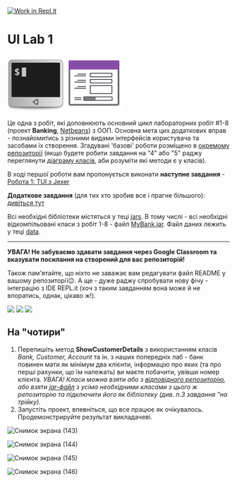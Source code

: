 [![Work in Repl.it](https://classroom.github.com/assets/work-in-replit-14baed9a392b3a25080506f3b7b6d57f295ec2978f6f33ec97e36a161684cbe9.svg)](https://classroom.github.com/online_ide?assignment_repo_id=2795926&assignment_repo_type=AssignmentRepo)
# UI Lab 1
![](terminal-icon.png)
![](gui-icon.png)

Це одна з робіт, які доповнюють основний цикл лабораторних робіт #1-8 (проект **Banking**, [Netbeans](https://netbeans.org/)) з ООП.  Основна мета цих додаткових вправ - познайомитись з різними видами інтерфейсів користувача та засобами їх створення. Згадувані 'базові' роботи розміщено в [окремому репозиторії](https://github.com/liketaurus/OOP-JAVA) (якщо будете робити завдання на "4" або "5" раджу переглянути [діаграму класів](https://github.com/liketaurus/OOP-JAVA/blob/master/MyBank.png), аби розуміти які методи є у класів).

В ході першої роботи вам пропонується виконати **наступне завдання** - [Робота 1: TUI з Jexer](https://github.com/ppc-ntu-khpi/TUI-Lab1-Starter/blob/master/Lab%201%20-TUI/Lab%201.md)
  
**Додаткове завдання** (для тих хто зробив все і прагне більшого): [дивіться тут](https://github.com/ppc-ntu-khpi/TUI-Lab1-Starter/blob/master/Lab%201%20-TUI/Lab%201%20-%20add.md)

Всі необхідні бібліотеки містяться у теці [jars](https://github.com/ppc-ntu-khpi/TUI-Lab1-Starter/tree/master/jars). В тому числі - всі необхідні відкомпільовані класи з робіт 1-8 - файл [MyBank.jar](https://github.com/ppc-ntu-khpi/TUI-Lab1-Starter/blob/master/jars/MyBank.jar). Файл даних лежить у теці [data](https://github.com/ppc-ntu-khpi/TUI-Lab1-Starter/tree/master/data).

---
**УВАГА! Не забуваємо здавати завдання через Google Classroom та вказувати посилання на створений для вас репозиторій!**

Також пам'ятайте, що ніхто не заважає вам редагувати файл README у вашому репозиторії😉.
А ще - дуже раджу спробувати нову фічу - інтеграцію з IDE REPL.it (хоч з таким завданням вона може й не впоратись, однак, цікаво ж!).

![](https://img.shields.io/badge/Made%20with-JAVA-red.svg)
![](https://img.shields.io/badge/Made%20with-%20Netbeans-brightgreen.svg)
![](https://img.shields.io/badge/Made%20at-PPC%20NTU%20%22KhPI%22-blue.svg) 


## На "чотири"
1. Перепишіть метод **ShowCustomerDetails** з використанням класів *Bank, Customer, Account* та ін. з наших попередніх лаб - банк повинен мати як мінімум два клієнти, інформацію про яких (та про перші рахунки, що їм належать) ви маєте побачити, увівши номер клієнта. *УВАГА! Класи можна взяти або з [відповідного репозиторію](https://github.com/liketaurus/OOP-JAVA), або взяти [jar-файл](https://github.com/liketaurus/TUI-Labs/blob/master/jars/MyBank.jar) з усіма необхідними класами з цього ж репозиторію та підключити його як бібліотеку (див. п.3 завдання "на трійку).*
2. Запустіть проект, впевніться, що все працює як очікувалось. Продемонстрируйте результат викладачеві.


![Снимок экрана (143)](https://user-images.githubusercontent.com/53509054/83406790-1400f980-a418-11ea-8f2b-f5bd9705f936.png)

![Снимок экрана (144)](https://user-images.githubusercontent.com/53509054/83406796-16635380-a418-11ea-93c9-43477081857a.png)

![Снимок экрана (145)](https://user-images.githubusercontent.com/53509054/83406797-16fbea00-a418-11ea-8d35-5fa9b3209fc7.png)

![Снимок экрана (146)](https://user-images.githubusercontent.com/53509054/83406798-17948080-a418-11ea-9769-12606fd38e57.png)
